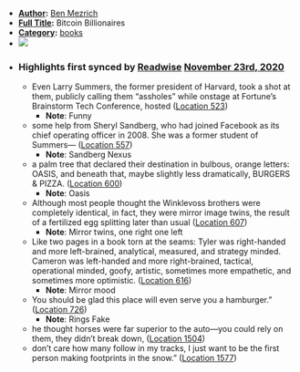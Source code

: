 - **[Author](<Author.md>):** [Ben Mezrich](<Ben Mezrich.md>)
- **[Full Title](<Full Title.md>):** Bitcoin Billionaires
- **[Category](<Category.md>):** [books](<books.md>)
- ![](https://images-na.ssl-images-amazon.com/images/I/513Y9o%2BS-HL._SL200_.jpg)
- ### Highlights first synced by [Readwise](<Readwise.md>) [November 23rd, 2020](<November 23rd, 2020.md>)
    - Even Larry Summers, the former president of Harvard, took a shot at them, publicly calling them “assholes” while onstage at Fortune’s Brainstorm Tech Conference, hosted ([Location 523](https://readwise.io/to_kindle?action=open&asin=B07GN8HWZW&location=523))
        - **Note**: Funny
    - some help from Sheryl Sandberg, who had joined Facebook as its chief operating officer in 2008. She was a former student of Summers— ([Location 557](https://readwise.io/to_kindle?action=open&asin=B07GN8HWZW&location=557))
        - **Note**: Sandberg Nexus
    - a palm tree that declared their destination in bulbous, orange letters: OASIS, and beneath that, maybe slightly less dramatically, BURGERS & PIZZA. ([Location 600](https://readwise.io/to_kindle?action=open&asin=B07GN8HWZW&location=600))
        - **Note**: Oasis
    - Although most people thought the Winklevoss brothers were completely identical, in fact, they were mirror image twins, the result of a fertilized egg splitting later than usual ([Location 607](https://readwise.io/to_kindle?action=open&asin=B07GN8HWZW&location=607))
        - **Note**: Mirror twins, one right one left
    - Like two pages in a book torn at the seams: Tyler was right-handed and more left-brained, analytical, measured, and strategy minded. Cameron was left-handed and more right-brained, tactical, operational minded, goofy, artistic, sometimes more empathetic, and sometimes more optimistic. ([Location 616](https://readwise.io/to_kindle?action=open&asin=B07GN8HWZW&location=616))
        - **Note**: Mirror mood
    - You should be glad this place will even serve you a hamburger.” ([Location 726](https://readwise.io/to_kindle?action=open&asin=B07GN8HWZW&location=726))
        - **Note**: Rings Fake 
    - he thought horses were far superior to the auto—you could rely on them, they didn’t break down, ([Location 1504](https://readwise.io/to_kindle?action=open&asin=B07GN8HWZW&location=1504))
    - don’t care how many follow in my tracks, I just want to be the first person making footprints in the snow.” ([Location 1577](https://readwise.io/to_kindle?action=open&asin=B07GN8HWZW&location=1577))
